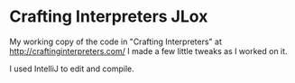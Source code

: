 # Crafting Interpreters JLox

My working copy of the code in "Crafting Interpreters" at http://craftinginterpreters.com/
I made a few little tweaks as I worked on it.

I used IntelliJ to edit and compile.
